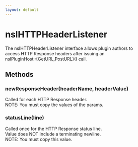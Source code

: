 ```yaml
---
layout: default
---
```


# nsIHTTPHeaderListener #
  
The nsIHTTPHeaderListener interface allows plugin authors to  
access HTTP Response headers after issuing an  
nsIPluginHost::{GetURL,PostURL}() call. <P>  
  

## Methods ##

### newResponseHeader(headerName, headerValue) ###
  
Called for each HTTP Response header.  
NOTE: You must copy the values of the params.    
  

### statusLine(line) ###
  
Called once for the HTTP Response status line.  
Value does NOT include a terminating newline.  
NOTE: You must copy this value.  
  
